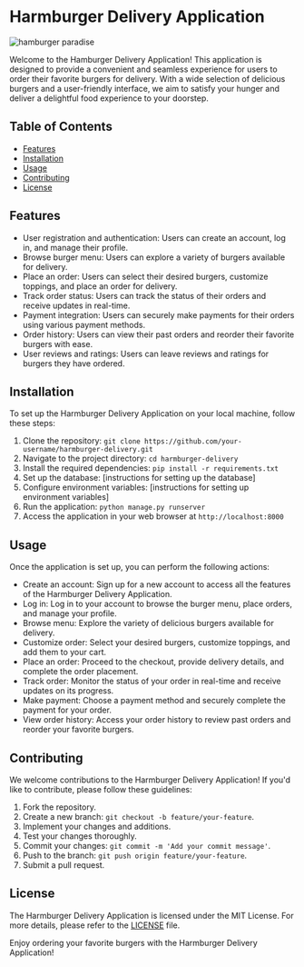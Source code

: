
# Harmburger Delivery Application
<img src="../templates/images/Romaric.jpg" alt="hamburger paradise">

Welcome to the Hamburger Delivery Application! This application is designed to provide a convenient and seamless experience for users to order their favorite burgers for delivery. With a wide selection of delicious burgers and a user-friendly interface, we aim to satisfy your hunger and deliver a delightful food experience to your doorstep.

## Table of Contents
- [Features](#features)
- [Installation](#installation)
- [Usage](#usage)
- [Contributing](#contributing)
- [License](#license)

## Features
- User registration and authentication: Users can create an account, log in, and manage their profile.
- Browse burger menu: Users can explore a variety of burgers available for delivery.
- Place an order: Users can select their desired burgers, customize toppings, and place an order for delivery.
- Track order status: Users can track the status of their orders and receive updates in real-time.
- Payment integration: Users can securely make payments for their orders using various payment methods.
- Order history: Users can view their past orders and reorder their favorite burgers with ease.
- User reviews and ratings: Users can leave reviews and ratings for burgers they have ordered.

## Installation
To set up the Harmburger Delivery Application on your local machine, follow these steps:

1. Clone the repository: `git clone https://github.com/your-username/harmburger-delivery.git`
2. Navigate to the project directory: `cd harmburger-delivery`
3. Install the required dependencies: `pip install -r requirements.txt`
4. Set up the database: [instructions for setting up the database]
5. Configure environment variables: [instructions for setting up environment variables]
6. Run the application: `python manage.py runserver`
7. Access the application in your web browser at `http://localhost:8000`

## Usage
Once the application is set up, you can perform the following actions:

- Create an account: Sign up for a new account to access all the features of the Harmburger Delivery Application.
- Log in: Log in to your account to browse the burger menu, place orders, and manage your profile.
- Browse menu: Explore the variety of delicious burgers available for delivery.
- Customize order: Select your desired burgers, customize toppings, and add them to your cart.
- Place an order: Proceed to the checkout, provide delivery details, and complete the order placement.
- Track order: Monitor the status of your order in real-time and receive updates on its progress.
- Make payment: Choose a payment method and securely complete the payment for your order.
- View order history: Access your order history to review past orders and reorder your favorite burgers.

## Contributing
We welcome contributions to the Harmburger Delivery Application! If you'd like to contribute, please follow these guidelines:

1. Fork the repository.
2. Create a new branch: `git checkout -b feature/your-feature`.
3. Implement your changes and additions.
4. Test your changes thoroughly.
5. Commit your changes: `git commit -m 'Add your commit message'`.
6. Push to the branch: `git push origin feature/your-feature`.
7. Submit a pull request.

## License
The Harmburger Delivery Application is licensed under the MIT License. For more details, please refer to the [LICENSE](LICENSE) file.

Enjoy ordering your favorite burgers with the Harmburger Delivery Application!

